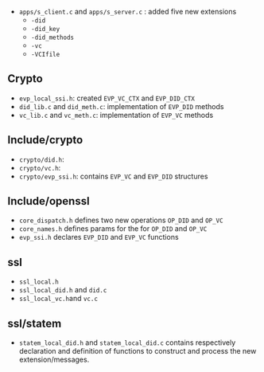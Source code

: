- `apps/s_client.c` and `apps/s_server.c` : added five new extensions
    - `-did`
    - `-did_key`
    - `-did_methods`
    - `-vc`
    - `-VCIfile`

## Crypto

- `evp_local_ssi.h`: created `EVP_VC_CTX` and `EVP_DID_CTX`
- `did_lib.c` and `did_meth.c`: implementation of `EVP_DID` methods
- `vc_lib.c` and `vc_meth.c`: implementation of `EVP_VC` methods

## Include/crypto

- `crypto/did.h`: 
- `crypto/vc.h`:
- `crypto/evp_ssi.h`: contains  `EVP_VC` and `EVP_DID` structures

## Include/openssl

- `core_dispatch.h` defines two new operations `OP_DID` and `OP_VC`
- `core_names.h` defines params for the for `OP_DID` and `OP_VC`
- `evp_ssi.h` declares `EVP_DID` and `EVP_VC` functions

## ssl

- `ssl_local.h`  
- `ssl_local_did.h` and `did.c`
- `ssl_local_vc.h`and `vc.c`

## ssl/statem

- `statem_local_did.h` and `statem_local_did.c` contains respectively declaration and definition of functions to construct and process the new extension/messages.

